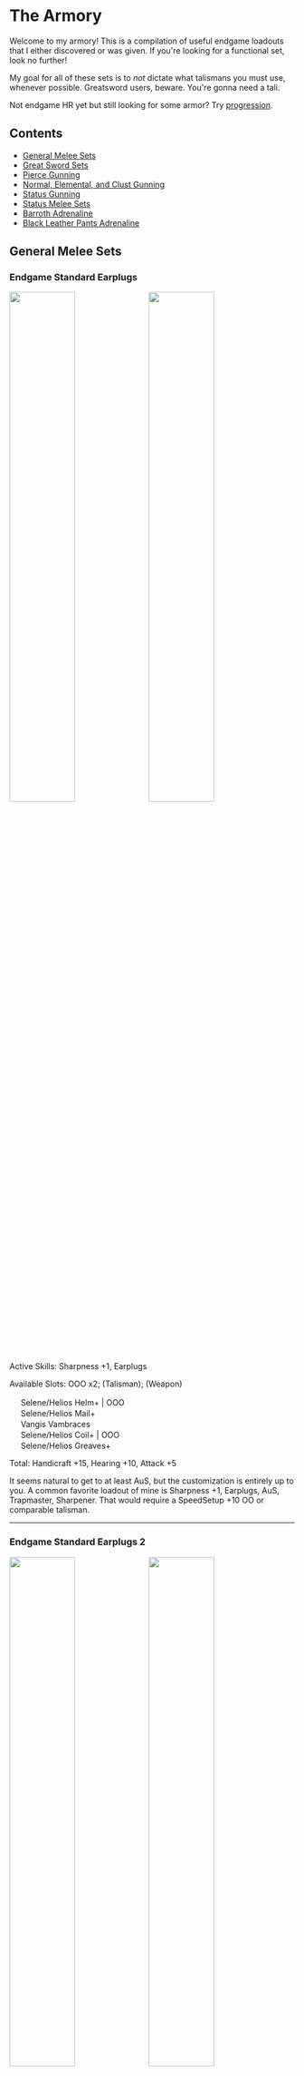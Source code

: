# The Armory

Welcome to my armory! This is a compilation of useful endgame loadouts that I either discovered or was given. If you're looking for a functional set, look no further!

My goal for all of these sets is to *not* dictate what talismans you must use, whenever possible. Greatsword users, beware. You're gonna need a tali.

Not endgame HR yet but still looking for some armor? Try [progression](progression.md).

## Contents

- [General Melee Sets](#general-melee-sets)
- [Great Sword Sets](#great-sword-sets)
- [Pierce Gunning](#pierce-gunning)
- [Normal, Elemental, and Clust Gunning](#normal-and-elemental-gunning)
- [Status Gunning](#status-gunning)
- [Status Melee Sets](#status-melee-sets)
- [Barroth Adrenaline](#barroth-adrenaline)
- [Black Leather Pants Adrenaline](#black-leather-pants-adrenaline)



## General Melee Sets

### Endgame Standard Earplugs
<p float="left">
<img src="images/endgame-standard-earplugs.png" width="48%">
<img src="images/endgame-standard-earplugs-skills.png" width="48%">
<p float="left">
Active Skills:  Sharpness +1, Earplugs  
  
Available Slots:  OOO x2; (Talisman); (Weapon)  
  
<img src="images/MH3icon-1-Head.png" width="16px"> Selene/Helios Helm+ | OOO  
<img src="images/MH3icon-2-Chest.png" width="16px"> Selene/Helios Mail+  
<img src="images/MH3icon-3-Arms.png" width="16px"> Vangis Vambraces  
<img src="images/MH3icon-4-Waist.png" width="16px"> Selene/Helios Coil+ | OOO  
<img src="images/MH3icon-5-Legs.png" width="16px"> Selene/Helios Greaves+  

Total:  Handicraft +15, Hearing +10, Attack +5  

It seems natural to get to at least AuS, but the customization is entirely up to you. A common favorite loadout of mine is Sharpness +1, Earplugs, AuS, Trapmaster, Sharpener. That would require a SpeedSetup +10 OO or comparable talisman.

---

### Endgame Standard Earplugs 2
<p float="left">
<img src="images/endgame-standard-earplugs-2.png" width="48%">
<img src="images/endgame-standard-earplugs-2-skills.png" width="48%">
<p float="left">
Active Skills:  Sharpness +1, Earplugs  
  
Available Slots:  OOO x2; (Talisman); (Weapon)

<img src="images/MH3icon-1-Head.png" width="16px"> Selene/Helios Helm+ | OOO  
<img src="images/MH3icon-2-Chest.png" width="16px"> Selene/Helios Mail+  
<img src="images/MH3icon-3-Arms.png" width="16px"> Vangis Vambraces  
<img src="images/MH3icon-4-Waist.png" width="16px"> Selene/Helios Coil  
<img src="images/MH3icon-5-Legs.png" width="16px"> Vangis Greaves | OOO  

Total:  Handicraft +14, Hearing +10, Attack +6  

Another way to achieve the same loadout as above. The Attack +6 goes really well with a Queen talisman that has C+10 Atk+3 O.

---

### Endgame High Grade Earplugs
<p float="left">
<img src="images/endgame-hge.png" width="48%">
<img src="images/endgame-hge-skills.png" width="48%">
<p float="left">
Active Skills:  (Sharpness +1), High Grade Earplugs  
  
Available Slots:  OOO x2; (Talisman); (Weapon)

<img src="images/MH3icon-1-Head.png" width="16px"> Selene/Helios Helm+ | OOO  
<img src="images/MH3icon-2-Chest.png" width="16px"> Selene/Helios Mail+  
<img src="images/MH3icon-3-Arms.png" width="16px"> Selene/Helios Vambraces+  
<img src="images/MH3icon-4-Waist.png" width="16px"> Selene/Helios Coil  
<img src="images/MH3icon-5-Legs.png" width="16px"> Vangis Greaves | OOO  

Total:  Handicraft +14, Hearing +15, Attack +1  

This is *the* high grade earplugs loadout. Put the handicraft deco in the weapon slot if you can.

If you want a headless one though...

---

### Endgame Headless High Grade Earplugs
<p float="left">
<img src="images/endgame-scuffed-high-grade-earplugs.png" width="48%">
<img src="images/endgame-scuffed-high-grade-earplugs-skills.png" width="48%">
<p float="left">
Active Skills:  Sharpness +1, High Grade Earplugs  
  
Available Slots:  (Helm); (Talisman); (Weapon)

<img src="images/MH3icon-1-Head.png" width="16px"> None  
<img src="images/MH3icon-2-Chest.png" width="16px"> Selene/Helios Mail+  
<img src="images/MH3icon-3-Arms.png" width="16px"> Selene/Helios Vambraces+  
<img src="images/MH3icon-4-Waist.png" width="16px"> Selene/Helios Coil  
<img src="images/MH3icon-5-Legs.png" width="16px"> Selene/Helios Greaves(+) 

Total:  Handicraft +15/+16, Hearing +17/+16  

You can swap the HR greaves for the LR greaves if you want.  

Truth is, there's a lot of ways to make less optimal versions of Sharpness+1 and some variety of earplugs. When I first reach HR51, these are the first sets I make by mixing whatever Vangis and Helios I have, and I improvise until I can refine them into Endgame Standard or Endgame HGE.

Note that this setup is actually great if you want to Greatsword and have a dual tremor res crit draw O tali. Put on Diablos Helm+ and rock S+1, HGE, Critical Draw, and Tremor-Proof!

---

### Endgame Standard No Earplugs
<p float="left">
<img src="images/endgame-standard-no-earplugs.png" width="48%">
<p float="left">
Active Skills:  Sharpness +1, Attack Up (M), Autotracker, Raise Hunger  
  
Available Slots:  OOO x1; (Talisman); (Weapon)

<img src="images/MH3icon-1-Head.png" width="16px"> Vangis Helm  
<img src="images/MH3icon-2-Chest.png" width="16px"> Vangis Mail  
<img src="images/MH3icon-3-Arms.png" width="16px"> Vangis Vambraces  
<img src="images/MH3icon-4-Waist.png" width="16px"> Vangis Coil  
<img src="images/MH3icon-5-Legs.png" width="16px"> Vangis Greaves | OOO  

Total:  Handicraft +15, Psychic +15, Attack +15  

Yes, this is just full Deviljho. Not many slots to work with. However, if you're willing to lose some Attack, you can get...

---

### Endgame Standard No Earplugs Flexible | Evade Lance
<p float="left">
<img src="images/endgame-standard-no-earplugs-flexible.png" width="48%">
<p float="left">
Active Skills: (Sharpness +1), Attack Up S, Detect  
  
Available Slots: OOO x2; (Talisman); (Weapon)  
  
<img src="images/MH3icon-1-Head.png" width="16px"> Vangis Helm  
<img src="images/MH3icon-2-Chest.png" width="16px"> Vangis Mail  
<img src="images/MH3icon-3-Arms.png" width="16px"> Vangis Vambraces  
<img src="images/MH3icon-4-Waist.png" width="16px"> Selene/Helios Coil+ | OOO  
<img src="images/MH3icon-5-Legs.png" width="16px"> Vangis Greaves | OOO  

Total:  Handicraft +14, Psychic +12, Attack +12  

In my opinion, losing one level of attack is worth being able to gem in other stuff, like both sharpener and trapmaster just as an example. Also useful is guard, evasion, dung bomb expert, or whatever.  

If you're looking for an evade lancer set, this is it!

---

### Elemental Enjoyers (2 slotted weapon)
<p float="left">
<img src="images/elemental-enjoyer.png" width="48%">
<img src="images/elemental-enjoyer-skills.png" width="48%">
<p float="left">
Active Skills:  Sharpness +1, (Element Atk Up), (Attack Up (X))    
  
Available Slots: (Talisman); (Weapon)

<img src="images/MH3icon-1-Head.png" width="16px"> Vangis Helm  
<img src="images/MH3icon-2-Chest.png" width="16px"> Lagiacrus Mail+ | OOO (Element 4)  
<img src="images/MH3icon-3-Arms.png" width="16px"> Vangis Vambraces  
<img src="images/MH3icon-4-Waist.png" width="16px"> Selene/Helios Coil+ | OOO (Handicraft 4)  
<img src="images/MH3icon-5-Legs.png" width="16px"> Vangis Greaves | OOO (Element 4)  

Total:  Handicraft +15, Element +9, Attack +9  

I'd rather use a standard sharpness mix, but that's me. With a 2 slot weapon and attack god talisman (Attack +7 OO), you can get AuL. Don't forget to finish off the Element +9 and Attack +9 by adding the corresponding decos either in your weapon or your talisman.

This is kind of nice with the two slot high element weapons, like Barbrian Sharq, Abyssal Striker, Sabertooth (G), etc.

---

### Elemental Enjoyers (no slots)
<p float="left">
<img src="images/elemental-enjoyer.png" width="48%">
<img src="images/elemental-enjoyer-skills.png" width="48%">
<p float="left">
Active Skills:  Sharpness +1, (Element Atk Up), (Attack Up (X))    
  
Available Slots: (Talisman);

<img src="images/MH3icon-1-Head.png" width="16px"> Vangis Helm  
<img src="images/MH3icon-2-Chest.png" width="16px"> Selene/Helios Mail+  
<img src="images/MH3icon-3-Arms.png" width="16px"> Vangis Vambraces  
<img src="images/MH3icon-4-Waist.png" width="16px"> Selene/Helios Coil+ | OOO (Element 4)  
<img src="images/MH3icon-5-Legs.png" width="16px"> Vangis Greaves | OOO (Element 4)  

Talisman: OO or better

Total:  Handicraft +16, Element +8, Attack +10  

Attack +5/6 OO goes well with this set. Note that I don't particularly like either of these elemental sets.

---

### Steel Guard Lancing
<p float="left">
<img src="images/steel-guard-lancing.png" width="48%">
<img src="images/steel-guard-lancing-skills.png" width="48%">
<p float="left">
Active Skills:  Sharpness +1, Guard +1, Speed Sharpen

<img src="images/MH3icon-Lance.png" width="16px"> 1-Slot Weapon | O (Handicraft 1)  
<img src="images/MH3icon-1-Head.png" width="16px"> Vangis Helm  
<img src="images/MH3icon-2-Chest.png" width="16px"> Vangis Mail  
<img src="images/MH3icon-3-Arms.png" width="16px"> Steel Vambraces+ | O (Sharpener 2)  
<img src="images/MH3icon-4-Waist.png" width="16px"> Steel Coil+ | O (Guard 1)  
<img src="images/MH3icon-5-Legs.png" width="16px"> Vangis Greaves | OOO (Handicraft 4)  
Talisman: Any with (O) or better (Handicraft 1)

Total:  Handicraft +15, Guard +10, Sharpener +10, Attack +7

This is what I have for Guard Lancing that doesn't require a Guard skill in the talisman. You need one more Handicraft point in the tali. Funny enough, C+10 Atk+3 O fits extremely well into this set once more to tack on another C skill as well as AuS, but that is not at all mandatory. 

---

### Alloy+ is Bae
<p float="left">
<img src="images/alloy+is-bae.png" width="48%">
<p float="left">
Active Skills:  Critical Eye +2, Trapmaster, Sharpener  
  
Available Slots:  OO x4; (Talisman); (Weapon)

<img src="images/MH3icon-1-Head.png" width="16px"> Alloy Helm+ | OO  
<img src="images/MH3icon-2-Chest.png" width="16px"> Alloy Mail+ | OO  
<img src="images/MH3icon-3-Arms.png" width="16px"> Alloy Vambraces+ | OO  
<img src="images/MH3icon-4-Waist.png" width="16px"> Alloy Coil+ | OO  
<img src="images/MH3icon-5-Legs.png" width="16px"> Alloy Greaves+  

Total:  Expert +15, Sharpener +10, SpeedSetup +10  

Useful for weapons that don't benefit much from Sharpness +1, such as Flame Tempest and Reaver "Calamity".  
Since Alloy+ already has the best C skills in the game, I just shove Attack 3 gems into everything, but obviously it's up to you.  

Notably, this is available as soon as you unlock HR31! It's a very good progression set.

---

### Elemental Awakening

<p float="left">
<img src="images/lagi-awaken.png" width="48%">
<img src="images/lagi-awaken-skills.png" width="48%">
<p float="left">
Active Skills:  Awaken, Olympic Swimmer, Element Atk Up, Status Atk Down
  
Available Slots:  O x4; OOO x1; OO x2; (Talisman); (Weapon)

<img src="images/MH3icon-1-Head.png" width="16px"> Lagiacrus Helm+ | O  
<img src="images/MH3icon-2-Chest.png" width="16px"> Lagiacrus Mail+ | OOO  
<img src="images/MH3icon-3-Arms.png" width="16px"> Lagiacrus Vambraces+ | O  
<img src="images/MH3icon-4-Waist.png" width="16px"> Lagiacrus Faulds+ | OO  
<img src="images/MH3icon-5-Legs.png" width="16px"> Lagiacrus Greaves+ | O  

Total: FreeElemnt +15, Swimming +10, Elemental +10, Status -12

For elemental awakening. There are a select few weapons where this is worthwhile, which makes it kinda cool. A *lot* of room for decorations; I think Speed Sharpening is mandatory.

A list of worthwhile weapons (Note: never Greatsword or Hammer!)  
<img src="images/MH3icon-Sword_and_Shield.png" width="16px"> Odyssey (Arena SnS) | 350 <img src="images/-status-Severe_Waterblight.png" width="16px">  
<img src="images/MH3icon-Lance.png" width="16px"> Doom Crown | 280 <img src="images/-status-Severe_Waterblight.png" width="16px">  
<img src="images/MH3icon-Lance.png" width="16px"> Diablos Spear | 250 <img src="images/-status-Severe_Waterblight.png" width="16px">  
<img src="images/MH3icon-Lance.png" width="16px"> Elder Babel Spr (R) | 300 <img src="images/-status-Severe_Fireblight.png" width="16px">  
<img src="images/MH3icon-Long_Sword.png" width="16px"> Tenebra D | 560 <img src="images/-status-Severe_Iceblight.png" width="16px">  
<img src="images/MH3icon-Switch_Axe.png" width="16px"> Sinister Saints | 500 <img src="images/-status-Severe_Fireblight.png" width="16px">  

If you want status awakening, look below.

---

### Status Awakening

<p float="left">
<img src="images/awaken-status.png" width="48%">
<img src="images/awaken-status-skills.png" width="48%">
<p float="left">

Active Skills:  Awaken, Sharpness +1, Earplugs

<img src="images/MH3icon-Hammer.png" width="16px"> Iron Devil | OOO (FreeElemnt 4)  
<img src="images/MH3icon-1-Head.png" width="16px"> Helios Helm+ | OOO  (Handicraft 4)  
<img src="images/MH3icon-2-Chest.png" width="16px"> Helios Mail+  
<img src="images/MH3icon-3-Arms.png" width="16px"> Lagiacrus Vambraces+ | O (FreeElement1)   
<img src="images/MH3icon-4-Waist.png" width="16px"> Helios Coil  
<img src="images/MH3icon-5-Legs.png" width="16px"> Escadora Scale  

Total: Handicraft +15, Hearing +10, FreeElemnt +15

I think the only weapon this set is worth it on is Iron Devil.

---

## Great Sword Sets

Okay, these require Crit Draw talismans. I warned you!

### Endgame GS Standard
<p float="left">
<img src="images/endgame-gs-standard.png" width="48%">
<img src="images/endgame-gs-standard-skills.png" width="48%">
<p float="left">
Active Skills:  Sharpness +1, Focus, Critical Draw, Earplugs

<img src="images/MH3icon-Great_Sword.png" width="16px"> Anguish (P) | O (Handicraft 1)  
<img src="images/MH3icon-1-Head.png" width="16px"> Baggi Helm+ | OOO (FastCharge 4)  
<img src="images/MH3icon-2-Chest.png" width="16px"> Selene/Helios Mail+  
<img src="images/MH3icon-3-Arms.png" width="16px"> Diablos Vambraces+ | OOO (FastCharge 4)  
<img src="images/MH3icon-4-Waist.png" width="16px"> Vangis Coil  
<img src="images/MH3icon-5-Legs.png" width="16px"> Selene Greaves+  
Talisman:  Crit Draw +7 O or better

Total:  Handicraft +15, Crit Draw +10, FastCharge +10, Hearing +10

If your Critical Draw talisman is only 7, you could use the very expensive and inferior Alatreon Revolution. If you don't have THAT, then you can use low rank Selene Greaves and not run earplugs.

If you have Crit Draw +6 OO, you can do the following for higher defense...

---

### Endgame GS Standard Redux
<p float="left">
<img src="images/endgame-gs-standard-redux.png" width="48%">
<p float="left">
Active Skills:  Sharpness +1, Earplugs, Critical Draw, Focus

<img src="images/MH3icon-Great_Sword.png" width="16px"> Anguish (P) | O (Crit Draw 1)  
<img src="images/MH3icon-1-Head.png" width="16px"> Selene/Helios Helm+ | OOO (FastCharge 4)  
<img src="images/MH3icon-2-Chest.png" width="16px"> Selene/Helios Mail+  
<img src="images/MH3icon-3-Arms.png" width="16px"> Hinata/Yamato Kote+ | OOO (FastCharge 4)  
<img src="images/MH3icon-4-Waist.png" width="16px"> Selene/Helios Coil  
<img src="images/MH3icon-5-Legs.png" width="16px"> Vangis Greaves | OOO (Handicraft 4)  
Talisman:  Crit Draw +6 OO (Crit Draw 3)  

Total:  Handicraft +15, Crit Draw +10, FastCharge +10, Hearing +10

Style! Note that this costs a Stout Horn for your decoration.

---

### Endgame GS Standard No Earplugs
<p float="left">
<img src="images/endgame-gs-no-earplugs.png" width="48%">
<img src="images/endgame-gs-no-earplugs-skills.png" width="48%">
<p float="left">
Active Skills:  Sharpness+1, Critical Draw, Focus, C+10

<img src="images/MH3icon-Great_Sword.png" width="16px"> Anguish (P) | O (Handicraft 1)  
<img src="images/MH3icon-1-Head.png" width="16px"> Baggi Helm+ | OOO (FastCharge 4)  
<img src="images/MH3icon-2-Chest.png" width="16px"> Selene/Helios Mail+  
<img src="images/MH3icon-3-Arms.png" width="16px"> Diablos Vambraces+ | OOO (FastCharge 4)  
<img src="images/MH3icon-4-Waist.png" width="16px"> Selene/Helios Coil+ | OOO (Handicraft 4)  
<img src="images/MH3icon-5-Legs.png" width="16px"> Vangis Greaves | OOO (Crit Draw 3, Handicraft 1)  
Talisman: Crit Draw +5/+6, C+10

Total: Handicraft +15, Crit Draw +10, FastCharge +10, C+10

For when earplugs don't help. I've seen Item Use Up and Capture Guru as the most useful C skills on the talisman.

If your talisman is Crit Draw 6, then you don't have to blow a stout horn for the decoration. Just use two Crit Draw 1 decorations instead.

---

### Pickle Eater
Active Skills:  Sharpness +1, Critical Draw, High Grade Earplugs, (Tremor-Proof)

See <a href="#endgame-headless-high-grade-earplugs"> here </a> and put on Diablos Helm+. Your talisman only needs to be Crit Draw 5 or better.

If you have a talisman with both Tremor Res and Crit Draw skills, you may be able to get both! This is a set for hunting Diablos and Deviljho.

---


### Bomb Breaker
<p float="left">
<img src="images/bomb-breaker.png" width="48%">
<img src="images/bomb-breaker-skills.png" width="48%">
<p float="left">
Active Skills: Sharpness +1, C +10, Critical Draw, Tremor-Proof, Earplugs

<img src="images/MH3icon-Great_Sword.png" width="16px"> Anguish (P) | O (Handicraft 1)  
<img src="images/MH3icon-1-Head.png" width="16px"> Diablos Helm+  
<img src="images/MH3icon-2-Chest.png" width="16px"> Selene/Helios Mail+  
<img src="images/MH3icon-3-Arms.png" width="16px"> Diablos Vambraces+ | OOO  
<img src="images/MH3icon-4-Waist.png" width="16px"> Vangis Coil  
<img src="images/MH3icon-5-Legs.png" width="16px"> Selene/Helios Greaves+  
Talisman: C+10 OO or see below

Total: Handicraft +15, C +10, Crit Draw +10, Tremor Res +10, Hearing +10

This set has 4 or 5 slots, depending on your talisman. If you have the perfect rolled +10 +3 O, you won't need to use a stout horn on a decoration. Otherwise, just fill in the 5 slots to complete Critical Draw and Tremor-Proof.

The perfect rolled C+10 A+3 O would be Crit Draw 3 or Tremor Res 3. I am not sure if they exist.

In my opinion, Trap Master is the big C skill winner here. Big surprise.

I think Tremor-Proof buys you more openings vs Uragaan, and Focus may not be super relevant vs him anyway. I'm a terrible GS, so take this with a grain of salt. Still, the set has a lot of fine skills.

---


### Punishing Meme
<p float="left">
<img src="images/punishing-meme.png" width="48%">
<img src="images/punishing-meme-skills.png" width="48%">
<p float="left">
Active Skills:  Sharpness +1, Critical Draw, Punishing Draw, Earplugs

<img src="images/MH3icon-Great_Sword.png" width="16px"> Anguish (P) | O (Hearing 1)  
<img src="images/MH3icon-1-Head.png" width="16px"> Damascus Helm | OOO (PunishDraw 4)  
<img src="images/MH3icon-2-Chest.png" width="16px"> Selene Mail+  
<img src="images/MH3icon-4-Waist.png" width="16px"> Diablos Vambraces+ | OOO (PunishDraw 4)  
<img src="images/MH3icon-4-Waist.png" width="16px"> Vangis Coil  
<img src="images/MH3icon-5-Legs.png" width="16px"> Selene Greaves  
Talisman: Crit Draw +7 O or better

Total:  Handicraft +15, Crit Draw +10, PunishDraw +10, Hearing +10

If you're into that sort of thing.

---

## Pierce Gunning

### Deviating Uragaan Smasher
<p float="left">
<img src="images/dev-ura-smasher.png" width="48%">
<img src="images/dev-ura-smasher-skills.png" width="48%">
<p float="left">

Active Skills:  Pierce Boost, Pierce S Lvl 1 Up, Critical Eye +X, Element Atk Down  
Available Slots:  O x1, OO x2, OOO x2; (Talisman)

<img src="images/MH3icon-Bowgun-1-Frame.png" width="16px"> Thundacrus Rex | <img src="images/MH3icon-Bowgun-2-Barrel.png" width="16px">  Barrozooka O | <img src="images/MH3icon-Bowgun-3-Stock.png" width="16px"> Thundacrus OO  
<img src="images/MH3icon-1-Head.png" width="16px"> Diablos Cap+  
<img src="images/MH3icon-2-Chest.png" width="16px"> Diablos Vest+  
<img src="images/MH3icon-3-Arms.png" width="16px"> Diablos Guards+ | OOO  
<img src="images/MH3icon-4-Waist.png" width="16px"> Alloy Coat+ | OO  
<img src="images/MH3icon-5-Legs.png" width="16px"> Gobul Leggings+ | OOO

Total: PierceS Up +10, Pierce S+ +10, Expert +4  

This gun loads 10 pierce1 rounds and fires at 0.6 range with high L deviation. The build above is prepared to gem in Critical Eye, the superior damage option for pierce shots. Otherwise, you can slot it however you like and use whatever talisman you want. If you want evasion, use Barioth Coat+ (OOO), Barioth Leggings, and an evasion talisman. Or if you're playing with Adrenaline, go with the Barroth+ like I did in the screenshot until we can get Black Leather Pants.

If you don't have/can't get a Stout Horn for the chest piece, the low rank Diablos Vest is only one point worse than the high rank one.

I've named this gun the Uragaan smasher because it obliterates the poor guy. In the Advanced quest Heroes Wanted, 60 Adrenaline Pierce S Lv1 shots and 2 Large Barrel Bomb+ will put one of them low enough to capture!

---

### Straight Shooters
<p float="left">
<img src="images/straight-shooters.png" width="48%">
<img src="images/straight-shooters-skills.png" width="48%">
<p float="left">
Active Skills:  Pierce S Boost, Pierce S All Up, Critical Eye 2, Element Atk Down  

<img src="images/MH3icon-Bowgun-1-Frame.png" width="16px"> Thundacrus Rex | <img src="images/MH3icon-Bowgun-2-Barrel.png" width="16px"> Devil's Grin O (Expert 1) | <img src="images/MH3icon-Bowgun-3-Stock.png" width="16px"> Thundacrus Rex OO (PierceS+ 3)  
<img src="images/MH3icon-1-Head.png" width="16px"> Diablos Cap+  
<img src="images/MH3icon-2-Chest.png" width="16px"> Diablos Vest+  
<img src="images/MH3icon-3-Arms.png" width="16px"> Diablos Guards+ | OOO (Expert 5)  
<img src="images/MH3icon-4-Waist.png" width="16px"> Alloy Coat+ | OO (Pierce S+ 3)  
<img src="images/MH3icon-5-Legs.png" width="16px"> Gobul Leggings+ | OOO (Expert 5)  

Total: PierceS Up +10, Pierce S+ +16, Expert +15

This gun loads 8 Pierce S Lv2 rounds and fires at 0.8 range with no deviation. Use whatever talisman you want. Like above, if you want evasion, swap the bottom pieces and/or use an appropriate talisman.

Also like above, substitute low rank chest if you need to.

This gun wants to fire straight through the longest part of the body. Fire straight into Deviljho or Agnaktor's face and thru the body, for example.

---

### Straight Shooters (Alternate Gun)

<img src="images/MH3icon-Bowgun-1-Frame.png" width="16px"> Rathling Gun+ | <img src="images/MH3icon-Bowgun-2-Barrel.png" width="16px"> Devil's Grin | <img src="images/MH3icon-Bowgun-3-Stock.png" width="16px"> Diablazooka

This gun loads more Pierce 1 shots than the above, making it more comfortable to use. Ultimately, it depends if you want 2 or 3 decoration slots in the gun. If you want 3, use the Thundacrus Rex combination above. If you only need 2, I recommend this one.

---

### World Eater Gun
<p float="left">
<img src="images/world-eater-gun.png" width="48%">
<p float="left">
The same as above, but change the gun parts to  
<img src="images/MH3icon-Bowgun-1-Frame.png" width="16px"> Chaos Wing | <img src="images/MH3icon-Bowgun-2-Barrel.png" width="16px"> Devil's Grin O | <img src="images/MH3icon-Bowgun-3-Stock.png" width="16px"> Blizzard Cannon

Note that this gun has a folding frame so it is very immobile. It is used in World Eater speedruns, but can also be used freestyle in that fight. Its range is 0.96 so you can fire a little more comfortably vs the big guy, but whether or not it's better than just firing regular old 0.8 range bullets with a medium bowgun probably depends on the player.

For all of the above pierce gunning sets, the waist and leggings are up to you! For evasion, use Barioth+ Coat and Barioth- Leggings. For adrenaline, use Barroth+ Coat and Barroth+ Leggings, or when Black Leather Pants is in the game, use that.

---

## Normal and Elemental Gunning

### Normal Meme
<p float="left">
<img src="images/normal-meme+.png" width="32%">
<img src="images/normal-meme-skills+.png" width="32%">
<img src="images/normal-meme+back.png" width="32%">
<p float="left">
Active Skills:  Normal S Boost, Normal S All Up  
  
Available Slots:  O x3, OOO x2; (Legs); (Talisman)

<img src="images/MH3icon-Bowgun-1-Frame.png" width="16px"> Chaos Wing | <img src="images/MH3icon-Bowgun-2-Barrel.png" width="16px"> Jhen Cannon O | <img src="images/MH3icon-Bowgun-3-Stock.png" width="16px"> Aquamatic "Needler" O; or Vulcannon  
<img src="images/MH3icon-1-Head.png" width="16px"> Agnaktor Cap+  
<img src="images/MH3icon-2-Chest.png" width="16px"> Agnaktor Vest+ | O  
<img src="images/MH3icon-3-Arms.png" width="16px"> Agnaktor Guards+ | OOO  
<img src="images/MH3icon-4-Waist.png" width="16px"> Agnaktor Coat+ | OOO  
<img src="images/MH3icon-5-Legs.png" width="16px"> None  

Total: Normal S Up +10, Normal S+ +10

Look, no pants!

Sorry, Normal shot is sort of a meme. It's kind of good vs Qurupeco.

---

### Elemental Rapid Fire Bonus Shot
<p float="left">
<img src="images/elemental-rapid-fire-bonus-shot.png" width="48%">
<img src="images/elemental-rapid-fire-bonush-shot-skills+.png" width="48%">
<p float="left">
Active Skills:  Element Atk Up, Bonus Shot  
  
Available Slots:  O x2, OO x2; (Head); (Talisman)

<img src="images/MH3icon-Bowgun-1-Frame.png" width="16px"> Rathling Gun+ | <img src="images/MH3icon-Bowgun-2-Barrel.png" width="16px"> Rathling Gun+ O | <img src="images/MH3icon-Bowgun-3-Stock.png" width="16px"> Rathling Gun+ OO  
<img src="images/MH3icon-1-Head.png" width="16px"> None  
<img src="images/MH3icon-2-Chest.png" width="16px"> Lagiacrus Vest+ | OOO (Element 4)  
<img src="images/MH3icon-3-Arms.png" width="16px"> Escadora Arma | O (Rapid Fire 1)  
<img src="images/MH3icon-4-Waist.png" width="16px"> Lagiacrus Coat+ | OO  
<img src="images/MH3icon-5-Legs.png" width="16px"> Lagiacrus Leggings+ | O  

Total: Rapid Fire +10, Elemental +10

For the head piece, you could wear Barrage Earring (meh), or any earring of your choice, or Barroth Helm+/Cap+ and a potential talisman. Or whatever you want!

---

### Ghost Rider Rapid Fire Bonus Shot
<p float="left">
<img src="images/ghost-rider-rapid-fire-bonus-shot.png" width="32%">
<img src="images/ghost-rider-rapid-fire-bonus-shot-skills.png" width="32%">
<img src="images/ghost-rider-rapid-fire-bonus-shot-back.png" width="32%">
<p float="left">
Active Skills:  Element Atk Up, Bonus Shot, Evasion Up  
  
Available Slots:  O x1, OO x1; (Talisman)

<img src="images/MH3icon-Bowgun-1-Frame.png" width="16px"> Chaos Wing | <img src="images/MH3icon-Bowgun-2-Barrel.png" width="16px"> Rathling Gun+ O | <img src="images/MH3icon-Bowgun-3-Stock.png" width="16px"> Rathling Gun+ OO  
<img src="images/MH3icon-1-Head.png" width="16px"> Skull Mask  
<img src="images/MH3icon-2-Chest.png" width="16px"> Lagiacrus Vest+ | OOO (Element 4)  
<img src="images/MH3icon-3-Arms.png" width="16px"> Escadora Arma | O (Evade Dist 1)  
<img src="images/MH3icon-4-Waist.png" width="16px"> Escadora Force | OO (Evade Dist 1, Evade Dist 1)  
<img src="images/MH3icon-5-Legs.png" width="16px"> Escadora Scala | O (Evade Dist 1)  

Total: Elemental +10, Evade Dist +15, Rapid Fire +10

We get more raw on the gun, and Evasion Up is there to make up for the lack of mobility with the HBG. It's actually pretty fun.

The listed guns are for rapid firing fire shots. I find the other elemental shots bad/useless, but you can just switch the barrel and stock to find ones that load the ammo type you want.

---

### Deep Fried Alatreon
<p float="left">
<img src="images/deep-fried-alatreon-front.png" width="32%">
<img src="images/deep-fried-alatreon-skills+.png" width="32%">
<img src="images/deep-fried-alatreon-3-4th.png" width="32%">
<p float="left">
Active Skills:  Load Up, Recoil Down 3, Clust S All Up

<img src="images/MH3icon-Bowgun-1-Frame.png" width="16px"> Rathling Gun+ | <img src="images/MH3icon-Bowgun-2-Barrel.png" width="16px">  Rathling Gun+ O (Clust S+ 1) | <img src="images/MH3icon-Bowgun-3-Stock.png" width="16px"> Agnablaster OO (Recoil 1, Recoil 1)  
<img src="images/MH3icon-1-Head.png" width="16px"> Barrage Earring  
<img src="images/MH3icon-2-Chest.png" width="16px"> Amagi/Mutsu Muneate+ | O (Recoil 1)  
<img src="images/MH3icon-3-Arms.png" width="16px"> Uragaan Guards+ | OOO (Recoil 4)  
<img src="images/MH3icon-4-Waist.png" width="16px"> Uragaan Coat+ | O (Recoil 1)  
<img src="images/MH3icon-5-Legs.png" width="16px"> Amagi Hakama+/Mutsu Gusoku+  
Talisman: Clust S +6 or better  

Total: Loading +15, Clust S+ +15, Recoil +20

Alatreon abuse gun, loading 5 Clust S Lv2 and firing with no recoil. If you have Clust god (Clust S+ +7 OO), you can gem in bombardier too.

Honestly, there's probably a cheaper way to make this without requiring a Clust S +6 talisman. The key takeaway is, this is the gun you *must* use, and the armor skills you are aiming for are Clust S All Up and Recoil Down 3. If you do not have Barrage Earring, that is fine; just load 4 Clust S Lv 2 shot instead of 5.

Look at the Uragaan+ and Jhen+ pieces, check your talismans, and try it out.

---

## Status Gunning
Use <img src="images/MH3icon-Bowgun-1-Frame.png" width="16px"> Thundacrus Rex | <img src="images/MH3icon-Bowgun-2-Barrel.png" width="16px"> Light Bowgun/Jhen Cannon (O) | <img src="images/MH3icon-Bowgun-3-Stock.png" width="16px"> Chaos Wing. 

Get Recoil Down +2, Trapmaster, and Bombardier. The rest is irrelevant. You don't need Load Up (but it can be very nice.)  You don't need Status Atk Up.

Light Bowgun barrel gives more flexibility and loads more ammo types than Jhen Cannon. If you're unsure of how the fight is going to go and want a safety net, use Light Bowgun.

Full Uragaan+ meets these requirements.

Active Skills:  Defense Up (S), Recoil Down +2, Bombardier, Slow Eater

Available Slots:  O x3(/4), OOO x2; (Talisman)

---

### Akiko's Ice Elemental Status Blend
<p float="left">
<img src="images/akiko-ice-ele-status.png" width="48%">
<img src="images/akiko-ice-ele-status-skills.png" width="48%">
<p float="left">
Active Skills:  Recoil Down +2, Bonus Shot, Bombardier, Element Atk Up  

<img src="images/MH3icon-Bowgun-1-Frame.png" width="16px"> Blizzard Cannon |  <img src="images/MH3icon-Bowgun-2-Barrel.png" width="16px"> Thundacrus Rex; O (Rapid Fire 1) | <img src="images/MH3icon-Bowgun-3-Stock.png" width="16px">  Chaos Wing

<img src="images/MH3icon-1-Head.png" width="16px"> Uragaan Cap+ | O (Elemental 1)  
<img src="images/MH3icon-2-Chest.png" width="16px"> Lagiacrus Vest+  | OOO (Elemental 4)  
<img src="images/MH3icon-3-Arms.png" width="16px"> Mutsu/Amagi Kote+ | OOO (Rapid Fire 4)  
<img src="images/MH3icon-4-Waist.png" width="16px"> Uragaan Coat+ | O (Recoil 1)  
<img src="images/MH3icon-5-Legs.png" width="16px"> Legiacrus Leggings+ | (Elemental 1)  

Bomb Boost 7 | O (Rapid Fire 1)  

For a blend of status and ice elemental shooting. Useful against Diablos and Alatreon, notably that you can still fire ice and deal damage instead of being rendered ineffective once your status ammo is exhausted!

Cool set! Thanks to Akiko for contributing.

---

## Status Melee Sets

Note: These are very, very flexible. Mine are just some simple examples.

In my opinion, if you run paralyze, then trapmaster is mandatory.  
If you run sleep, bombardier is mandatory.

### Blast Earring, anyone?
<p float="left">
<img src="images/blast-earring-anyone+.png" width="48%">
<img src="images/blast-earring-anyone-skills+.png" width="48%">
<p float="left">
Active Skills:  Status Atk Up, Trapmaster, Razor Sharp  
  
Available Slots:  (Head); (Weapon); (Talisman)

<img src="images/MH3icon-1-Head.png" width="16px"> None  
<img src="images/MH3icon-2-Chest.png" width="16px"> Alloy Mail+ | OO (SpeedSetup 2, Sharpness 1)  
<img src="images/MH3icon-3-Arms.png" width="16px"> Alloy Vambraces+ | OO (SpeedSetup 2, SpeedSetup 2)  
<img src="images/MH3icon-4-Waist.png" width="16px"> Bnahabra Faulds+ | O (Status 1)  
<img src="images/MH3icon-5-Legs.png" width="16px"> Bnahabra Greaves+ | O (Status 1)  

Total: Sharpness +10, Status +10, SpeedSetup +10

Plenty of room to add other skills of your choice.

---

### Blast Earring, anyone? Lance Remix
<p float="left">
<img src="images/blast-earring-anyone-lance-remix.png" width="48%">
<img src="images/blast-earring-anyone-lance-remix-skills+.png" width="48%">
<p float="left">
Active Skills:  Status Atk Up, Razor Sharp, Guard +1  
  
Available Slots:  O x3; (Head); (Weapon); (Talisman)

<img src="images/MH3icon-1-Head.png" width="16px"> None  
<img src="images/MH3icon-2-Chest.png" width="16px"> Agnaktor Mail+ | O  
<img src="images/MH3icon-3-Arms.png" width="16px"> Steel Vambraces+ | O  
<img src="images/MH3icon-4-Waist.png" width="16px"> Bnahabra Faulds+ | O  
<img src="images/MH3icon-5-Legs.png" width="16px"> Bnahabra Boots  

Total: Sharpness +9, Status +10, Guard +10

For people who like guard lancing. Note the Bnah boots are low rank!

---

### Who Needs Blast Earring?
<p float="left">
<img src="images/who-needs-blast-earring.png" width="48%">
<img src="images/who-needs-blast-earring-skills.png" width="48%">
<p float="left">
Active Skills:  Status Atk Up, Razor Sharp, Bombardier 
  
Available Slots:  OO x1, OOO x1; (Talisman)

<img src="images/MH3icon-Sword_and_Shield.png" width="16px"> Morpheus Knife | OO  
<img src="images/MH3icon-1-Head.png" width="16px"> Uragaan Helm+ | O (Bombardier 2)  
<img src="images/MH3icon-2-Chest.png" width="16px"> Uragaan Mail+ | O (Sharpness 1)  
<img src="images/MH3icon-3-Arms.png" width="16px"> Uragaan Vambraces+ | OOO  
<img src="images/MH3icon-4-Waist.png" width="16px"> Bnahabra Faulds+ | O (Status 1)  
<img src="images/MH3icon-5-Legs.png" width="16px"> Bnahabra Greaves+ | O (Status 1)  

Total:  Bombardier +8, Status +10, Sharpness +10

There are still five slots left in the armor, and I haven't even included a talisman here. Put in the bomb boost gem to make sure you reach Bombardier.

If you have Bomb Boost +5 SpeedSetup +10 tali, you can even leave off the Uragaan Helm+.

---

## Barroth Adrenaline
These are my favorite sets (for carting.) Though honestly, having to give up trapmaster and speedsharpen for adrenaline is a little sad :(

My whole purpose with these, aside from having fun and carting stupidly, is to be able to eat a hit even when I'm in adrenaline thanks to the far sturdier defense of Barroth pieces instead of Black Leather Pants.

**Beware: these require good potential talismans.**

### Adrenaline Earplugs  
<p float="left">
<img src="images/adrenaline-earplugs.png" width="48%">
<img src="images/adrenaline-earplugs-skills.png" width="48%">
<p float="left">
Active Skills:  Sharpness +1, Earplugs, Adrenaline +2  
  
Available Slots:  OO, OOO

Weapon - O (Handicraft 1)  
<img src="images/MH3icon-1-Head.png" width="16px"> Barroth Helm+/Cap+ | OO  
<img src="images/MH3icon-2-Chest.png" width="16px"> Selene/Helios Mail+  
<img src="images/MH3icon-3-Arms.png" width="16px"> Barroth Vambraces+ | OOO  
<img src="images/MH3icon-4-Waist.png" width="16px"> Vangis Coil  
<img src="images/MH3icon-5-Legs.png" width="16px"> Selene/Helios Greaves+  
Talisman:  Potential 5 or better

Helm Total: Handicraft +15, Hearing +10, Attack +4, Potential +4  
Cap Total: Handicraft +15, Hearing +10, Attack +5, Potential +5

With potential god (potential7 OO), I use the helm. This also grants AuS. The cap gives 2 more skill points, which means you could actually give up AuS and take either speedsharpen or trapmaster in the 5 available slots, but don't underrate adrenalized defense!

If you have a good Potential +5/6 C+10 talisman, feel free to run that for the extra C skill!

---

### Adrenaline No Earplugs
<p float="left">
<img src="images/adrenaline-no-earplugs-helm+.png" width="48%">
<img src="images/adrenaline-no-earplugs-cap+.png" width="48%">
<p float="left">
Active Skills:  (Adrenaline +2), Sharpness +1, Attack Up (M)  
  
Available Slots:  OO; (Weapon); (Talisman)

<img src="images/MH3icon-1-Head.png" width="16px"> Barroth Helm+/Cap+ | OO  
<img src="images/MH3icon-2-Chest.png" width="16px"> Barroth Mail+  
<img src="images/MH3icon-3-Arms.png" width="16px"> Vangis Vambraces  
<img src="images/MH3icon-4-Waist.png" width="16px"> Selene/Helios Coil+ | OOO (Handicraft 4)  
<img src="images/MH3icon-5-Legs.png" width="16px"> Vangis Greaves | OOO (Handicraft 4)  
Talisman:  Potential 6 or better (preferably much better!)

Helm Total: Handicraft +15, Potential +4, Attack +15  
Cap Total: Handicraft +15, Potential +5, Attack +16  

Since this is non earplugs, I use this set with a lance, but of course, you can do whatever you want. Even cart to Deviljho because it's just unfair without Evasion+1 and definitely not a skill issue.

With Potential 6 OO and Sabertooth (G), this set (pictured) actually reaches AuL even with the Barroth Helm+! All the powah!

---

### Adrenaline No Handicraft

Active Skills: Adrenaline +2, Marathon Runner, Attack Up (M)

Available Slots: OO, 3x O; (Weapon); (Talisman)

<img src="images/MH3icon-1-Head.png" width="16px"> Barroth Helm+ | OO  
<img src="images/MH3icon-2-Chest.png" width="16px"> Barroth Mail+  
<img src="images/MH3icon-3-Arms.png" width="16px"> Barroth Vambraces | O  
<img src="images/MH3icon-4-Waist.png" width="16px"> Barroth Faulds+ | O  
<img src="images/MH3icon-5-Legs.png" width="16px"> Barroth Greaves+ | O  
 
Total: Potential +16, Stamina +10, Attack +16

For those non Sharpness +1 weapons (Flame Tempest, Reaver "Calamity"). If you want lower defense but one extra slot, use the HR cap and the HR arms. Otherwise, the LR arms are nice and cheap - no Wyvern Stones required.

This is pretty niche, but is extremely flexible with all those slots and talisman unused.

---

## Black Leather Pants Adrenaline

These don't exist in the private server beta yet. I will port over the sets soon.
